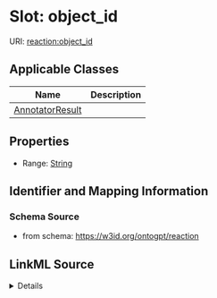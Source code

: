 # Slot: object_id

URI: [reaction:object_id](http://w3id.org/ontogpt/reaction/object_id)



<!-- no inheritance hierarchy -->




## Applicable Classes

| Name | Description |
| --- | --- |
[AnnotatorResult](AnnotatorResult.md) | 






## Properties

* Range: [String](String.md)







## Identifier and Mapping Information







### Schema Source


* from schema: https://w3id.org/ontogpt/reaction




## LinkML Source

<details>
```yaml
name: object_id
from_schema: https://w3id.org/ontogpt/reaction
rank: 1000
alias: object_id
owner: AnnotatorResult
domain_of:
- AnnotatorResult
range: string

```
</details>